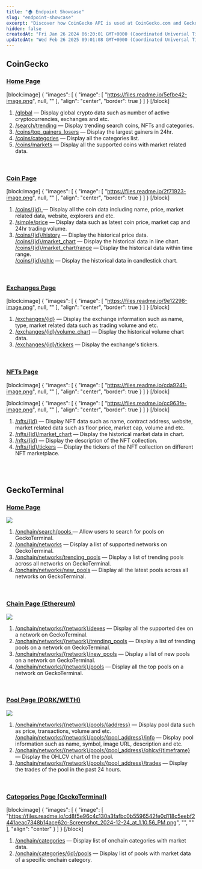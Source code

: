 ```yaml
---
title: "🏠 Endpoint Showcase"
slug: "endpoint-showcase"
excerpt: "Discover how CoinGecko API is used at CoinGecko.com and GeckoTerminal.com"
hidden: false
createdAt: "Fri Jan 26 2024 06:20:01 GMT+0000 (Coordinated Universal Time)"
updatedAt: "Wed Feb 26 2025 09:01:08 GMT+0000 (Coordinated Universal Time)"
---
```

## CoinGecko

### [Home Page](https://www.coingecko.com)

[block:image]
{
  "images": [
    {
      "image": [
        "https://files.readme.io/5efbe42-image.png",
        null,
        ""
      ],
      "align": "center",
      "border": true
    }
  ]
}
[/block]


1. [/global](/reference/crypto-global) — Display global crypto data such as number of active cryptocurrencies, exchanges and etc.
2. [/search/trending](/reference/trending-search) — Display trending search coins, NFTs and categories.
3. [/coins/top_gainers_losers](/reference/coins-top-gainers-losers) — Display the largest gainers in 24hr.
4. [/coins/categories](/reference/coins-categories) — Display all the categories list.
5. [/coins/markets](/reference/coins-markets) — Display all the supported coins with market related data.

<br />

### [Coin Page](https://www.coingecko.com/en/coins/bitcoin)

[block:image]
{
  "images": [
    {
      "image": [
        "https://files.readme.io/2f71923-image.png",
        null,
        ""
      ],
      "align": "center",
      "border": true
    }
  ]
}
[/block]


1. [/coins/{id} ](/reference/coins-id) — Display all the coin data including name, price, market related data, website, explorers and etc.
2. [/simple/price](/reference/simple-price) — Display data such as latest coin price, market cap and 24hr trading volume.
3. [/coins/{id}/history](/reference/coins-id-history) — Display the historical price data.  
   [/coins/{id}/market_chart](/reference/coins-id-market-chart) — Display the historical data in line chart.  
   [/coins/{id}/market_chart/range](/reference/coins-id-market-chart-range) — Display the historical data within time range.  
   [/coins/{id}/ohlc](/reference/coins-id-ohlc) — Display the historical data in candlestick chart.

<br />

### [Exchanges Page](https://www.coingecko.com/en/exchanges/jupiter)

[block:image]
{
  "images": [
    {
      "image": [
        "https://files.readme.io/9e12298-image.png",
        null,
        ""
      ],
      "align": "center",
      "border": true
    }
  ]
}
[/block]


1. [/exchanges/{id}](/reference/exchanges-id) — Display the exchange information such as name, type, market related data such as trading volume and etc. 
2. [/exchanges/{id}/volume_chart](/reference/exchanges-id-volume-chart) — Display the historical volume chart data.
3. [/exchanges/{id}/tickers](/reference/exchanges-id-tickers) — Display the exchange's tickers.

<br />

### [NFTs Page](https://www.coingecko.com/en/nft/pudgy-penguins)

[block:image]
{
  "images": [
    {
      "image": [
        "https://files.readme.io/cda9241-image.png",
        null,
        ""
      ],
      "align": "center",
      "border": true
    }
  ]
}
[/block]


[block:image]
{
  "images": [
    {
      "image": [
        "https://files.readme.io/cc963fe-image.png",
        null,
        ""
      ],
      "align": "center",
      "border": true
    }
  ]
}
[/block]


1. [/nfts/{id}](/reference/nfts-id) — Display NFT data such as name, contract address, website, market related data such as floor price, market cap, volume and etc. 
2. [/nfts/{id}/market_chart](/reference/nfts-id-market-chart) — Display the historical market data in chart.
3. [/nfts/{id}](/reference/nfts-id) — Display the description of the NFT collection.
4. [/nfts/{id}/tickers](/reference/nfts-id-tickers) — Display the tickers of the NFT collection on different NFT marketplace.

<br />

<br />

## GeckoTerminal

### [Home Page](https://www.geckoterminal.com/)

![](https://files.readme.io/8d5ac53-image.png)

1. [/onchain/search/pools ](/reference/search-pools) — Allow users to search for pools on GeckoTerminal.
2. [/onchain/networks](/reference/networks-list) — Display a list of supported networks on GeckoTerminal.
3. [/onchain/networks/trending_pools](/reference/trending-pools-list) — Display a list of trending pools across all networks on GeckoTerminal.
4. [/onchain/networks/new_pools](/reference/latest-pools-list) — Display all the latest pools across all networks on GeckoTerminal.

<br />

### [ Chain Page (Ethereum)](https://www.geckoterminal.com/eth/pools)

![](https://files.readme.io/7b49f3e-image.png)

1. [/onchain/networks/{network}/dexes](/reference/dexes-list) — Display all the supported dex on a network on GeckoTerminal.
2. [/onchain/networks/{network}/trending_pools](/reference/trending-pools-network) — Display a list of trending pools on a network on GeckoTerminal.
3. [/onchain/networks/{network}/new_pools](/reference/latest-pools-network) — Display a list of new pools on a network on GeckoTerminal.
4. [/onchain/networks/{network}/pools](/reference/top-pools-network) — Display all the top pools on a network on GeckoTerminal.

<br />

### [Pool Page (PORK/WETH)](https://www.geckoterminal.com/eth/pools/0x331399c614ca67dee86733e5a2fba40dbb16827c)

![](https://files.readme.io/43e04c2-image.png)

1. [/onchain/networks/{network}/pools/{address}](/reference/pool-address) — Display pool data such as price, transactions, volume and etc.  
   [/onchain/networks/{network}/pools/{pool_address}/info](/reference/pool-token-info-contract-address) — Display pool information such as name, symbol, image URL, description and etc.
2. [/onchain/networks/{network}/pools/{pool_address}/ohlcv/{timeframe}](/reference/pool-ohlcv-contract-address) — Display the OHLCV chart of the pool.
3. [/onchain/networks/{network}/pools/{pool_address}/trades](/reference/pool-trades-contract-address) — Display the trades of the pool in the past 24 hours.

<br />

### [Categories Page (GeckoTerminal)](https://www.geckoterminal.com/category)

[block:image]
{
  "images": [
    {
      "image": [
        "https://files.readme.io/cd8f5e96c4c130a3fafbc0b5596542fe0d118c5eebf2441aeac7348b14ace62c-Screenshot_2024-12-24_at_1.10.56_PM.png",
        "",
        ""
      ],
      "align": "center"
    }
  ]
}
[/block]


1. [/onchain/categories](https://docs.coingecko.com/reference/categories-list) — Display list of onchain categories with market data.
2. [/onchain/categories/{id}/pools](https://docs.coingecko.com/reference/pools-category) — Display list of pools with market data of a specific onchain category.
